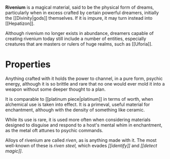 **Rivenium** is a magical material, said to be the physical form of dreams, particularly when in excess crafted by certain powerful dreamers, initially the [[Divinity|gods]] themselves. If it is impure, it may turn instead into [[Hepatizon]].

Although rivenium no longer exists in abundance, dreamers capable of creating rivenium today still include a number of entities, especially creatures that are masters or rulers of huge realms, such as [[Uforia]].

# Properties
Anything crafted with it holds the power to channel, in a pure form, psychic energy, although it is so brittle and rare that no one would ever mold it into a weapon without some deeper thought to a plan.

It is comparable to [[platinum piece|platinum]] in terms of worth, when alchemical use is taken into effect. It is a primeval, useful material for enchantment, although with the density of something like ceramic.

While its use is rare, it is used more often when considering materials designed to disguise and respond to a host's mental whim in enchantment, as the metal oft attunes to psychic commands.  

Alloys of rivenium are called *riven*, as is anything made with it. The most well-known of these is *riven steel,* which evades *[[identify]]* and *[[detect magic]]*.